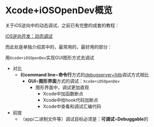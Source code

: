 # Xcode+iOSOpenDev概览

关于iOS逆向中的动态调试，之前已有完整的成套的教程：

[iOS逆向开发：动态调试](https://book.crifan.org/books/ios_re_dynamic_debug/website/)

而此处是单独介绍其中的，最常用的，最好用的部分：

用`Xcode+iOSOpenDev`实现GUI图形方式去调试

* 对比
  * 和**command line**=**命令行**方式的[debugserver+lldb](https://book.crifan.org/books/ios_re_debug_debugserver_lldb/website/)调试方式相比
    * **GUI**=**图形界面**方式的调试：`Xcode+iOSOpenDev`
      * 图形界面中，调试更加直观
        * Xcode中加函数断点
        * Xcode中给hook代码加断点
        * Xcode中查看和调试汇编代码
* 前提
  * （app/二进制文件等）调试目标必须是：**可调试**=**Debuggable**的
